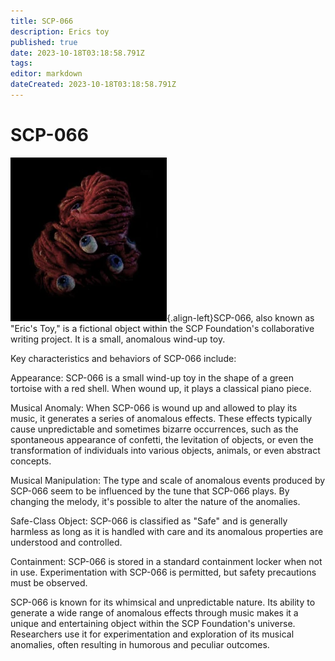 ```yaml
---
title: SCP-066
description: Erics toy
published: true
date: 2023-10-18T03:18:58.791Z
tags: 
editor: markdown
dateCreated: 2023-10-18T03:18:58.791Z
---
```


# SCP-066
![66.webp](/images/roles/66.webp){.align-left}SCP-066, also known as "Eric's Toy," is a fictional object within the SCP Foundation's collaborative writing project. It is a small, anomalous wind-up toy.

Key characteristics and behaviors of SCP-066 include:

Appearance: SCP-066 is a small wind-up toy in the shape of a green tortoise with a red shell. When wound up, it plays a classical piano piece.

Musical Anomaly: When SCP-066 is wound up and allowed to play its music, it generates a series of anomalous effects. These effects typically cause unpredictable and sometimes bizarre occurrences, such as the spontaneous appearance of confetti, the levitation of objects, or even the transformation of individuals into various objects, animals, or even abstract concepts.

Musical Manipulation: The type and scale of anomalous events produced by SCP-066 seem to be influenced by the tune that SCP-066 plays. By changing the melody, it's possible to alter the nature of the anomalies.

Safe-Class Object: SCP-066 is classified as "Safe" and is generally harmless as long as it is handled with care and its anomalous properties are understood and controlled.

Containment: SCP-066 is stored in a standard containment locker when not in use. Experimentation with SCP-066 is permitted, but safety precautions must be observed.

SCP-066 is known for its whimsical and unpredictable nature. Its ability to generate a wide range of anomalous effects through music makes it a unique and entertaining object within the SCP Foundation's universe. Researchers use it for experimentation and exploration of its musical anomalies, often resulting in humorous and peculiar outcomes.




